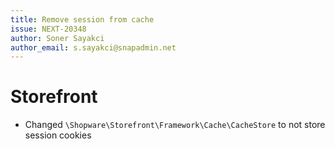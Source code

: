 ```yaml
---
title: Remove session from cache
issue: NEXT-20348
author: Soner Sayakci
author_email: s.sayakci@snapadmin.net
---
```

# Storefront
* Changed `\Shopware\Storefront\Framework\Cache\CacheStore` to not store session cookies

